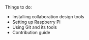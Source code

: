 
Things to do:
- Installing collaboration design tools
- Setting up Raspberry Pi
- Using Git and its tools
- Contribution guide
